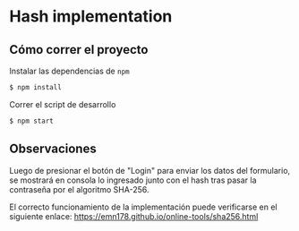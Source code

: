 # Hash implementation

## Cómo correr el proyecto

Instalar las dependencias de `npm`

```bash
$ npm install
```

Correr el script de desarrollo

```bash
$ npm start
```

## Observaciones

Luego de presionar el botón de "Login" para enviar los datos del formulario, se mostrará en consola lo ingresado junto con el hash tras pasar la contraseña por el algoritmo SHA-256. 

El correcto funcionamiento de la implementación puede verificarse en el siguiente enlace: https://emn178.github.io/online-tools/sha256.html
